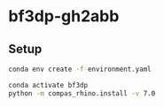 # bf3dp-gh2abb

## Setup

```bash
conda env create -f environment.yaml

conda activate bf3dp
python -m compas_rhino.install -v 7.0
```
